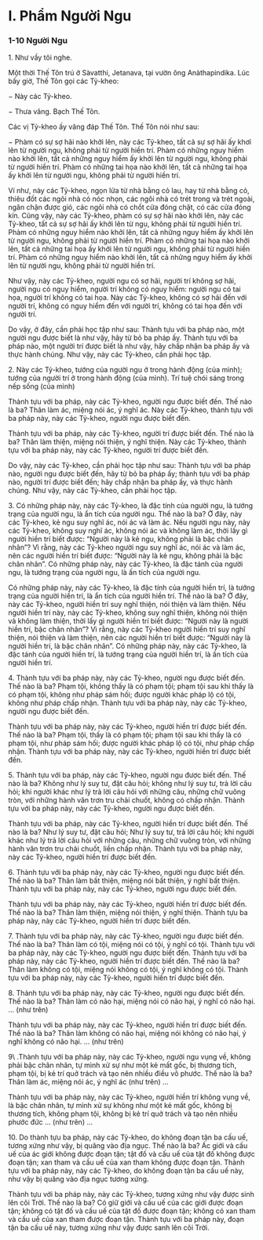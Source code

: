 # I. Phẩm Người Ngu


### 1-10 Người Ngu

1\. Như vầy tôi nghe.

Một thời Thế Tôn trú ở Sàvatthi, Jetanava, tại vườn ông Anàthapindika. Lúc bấy giờ, Thế Tôn gọi các
Tỷ-kheo:

− Này các Tỷ-kheo.

− Thưa vâng. Bạch Thế Tôn.

Các vị Tỷ-kheo ấy vâng đáp Thế Tôn. Thế Tôn nói như sau:

− Phàm có sự sợ hãi nào khởi lên, này các Tỷ-kheo, tất cả sự sợ hãi ấy khơỉ lên từ người ngu, không phải
từ người hiền trí. Phàm có những nguy hiểm nào khởi lên, tất cả những nguy hiểm ấy khởi lên từ người
ngu, không phải từ người hiền trí. Phàm có những tai họa nào khởi lên, tất cả những tai họa ấy khởi lên
từ người ngu, không phải từ người hiền trí.

Ví như, này các Tỷ-kheo, ngọn lửa từ nhà bằng cỏ lau, hay từ nhà bằng cỏ, thiêu đốt các ngôi nhà có nóc
nhọn, các ngôi nhà có trét trong và trét ngoài, ngăn chận được gió, các ngôi nhà có chốt cửa đóng chặt,
có các cửa đóng kín. Cũng vậy, này các Tỷ-kheo, phàm có sự sợ hãi nào khởi lên, này các Tỷ-kheo, tất
cả sự sợ hãi ấy khởi lên từ ngu, không phải từ người hiền trí. Phàm có những nguy hiểm nào khởi lên, tất
cả những nguy hiểm ấy khởi lên từ người ngu, không phải từ người hiền trí. Phàm có những tai họa nào
khởi lên, tất cả những tai họa ấy khởi lên từ người ngu, không phải từ người hiền trí. Phàm có những
nguy hiểm nào khởi lên, tất cả những nguy hiểm ấy khởi lên từ người ngu, không phải từ người hiền trí.

Như vậy, này các Tỷ-kheo, người ngu có sợ hãi, người trí không sợ hãi, người ngu có nguy hiểm, người
trí không có nguy hiểm: người ngu có tai họa, người trí không có tai họa. Này các Tỷ-kheo, không có sợ
hãi đến với người trí, không có nguy hiểm đến với người trí, không có tai họa đến với người trí.

Do vậy, ở đây, cần phải học tập như sau: Thành tựu với ba pháp nào, một người ngu được biết là như
vậy, hãy từ bỏ ba pháp ấy. Thành tựu với ba pháp nào, một người trí được biết là như vậy, hãy chấp
nhận ba pháp ấy và thực hành chúng. Như vậy, này các Tỷ-kheo, cần phải học tập.

<!--pg-->
2\. Này các Tỷ-kheo, tướng của người ngu ở trong hành động (của mình); tướng của người trí ở trong hành
động (của mình). Trí tuệ chói sáng trong nếp sống (của mình)

Thành tựu với ba pháp, này các Tỷ-kheo, người ngu được biết đến. Thế nào là ba? Thân làm ác, miệng
nói ác, ý nghĩ ác. Này các Tỷ-kheo, thành tựu với ba pháp này, này các Tỷ-kheo, người ngu được biết
đến.

Thành tựu với ba pháp, này các Tỷ-kheo, người trí được biết đến. Thế nào là ba? Thân làm thiện, miệng
nói thiện, ý nghĩ thiện. Này các Tỷ-kheo, thành tựu với ba pháp này, này các Tỷ-kheo, người trí được
biết đến.

Do vậy, này các Tỷ-kheo, cần phải học tập như sau: Thành tựu với ba pháp nào, người ngu được biết
đến, hãy từ bỏ ba pháp ấy; thành tựu với ba pháp nào, người trí được biết đến; hãy chấp nhận ba pháp
ấy, và thực hành chúng. Như vậy, này các Tỷ-kheo, cần phải học tập.

<!--pg-->
3\. Có những pháp này, này các Tỷ-kheo, là đặc tính của người ngu, là tướng trạng của người ngu, là ẩn
tích của người ngu. Thế nào là ba? Ở đây, này các Tỷ-kheo, kẻ ngu suy nghĩ ác, nói ác và làm ác. Nếu
người ngu này, này các Tỷ-kheo, không suy nghĩ ác, không nói ác và không làm ác, thời lấy gì người
hiền trí biết được: “Người này là kẻ ngu, không phải là bậc chân nhân”? Vì rằng, này các Tỷ-kheo người
ngu suy nghĩ ác, nói ác và làm ác, nên các người hiền trí biết được: “Người này là kẻ ngu, không phải là
bậc chân nhân”. Có những pháp này, này các Tỷ-kheo, là đặc tánh của người ngu, là tướng trạng của
người ngu, là ấn tích của người ngu.

Có những pháp này, này các Tỷ-kheo, là đặc tính của người hiền trí, là tướng trạng của người hiền trí, là
ẩn tích của người hiền trí. Thế nào là ba? Ở đây, này các Tỷ-kheo, người hiền trí suy nghĩ thiện, nói
thiện và làm thiện. Nếu người hiền trí này, này các Tỷ-kheo, không suy nghĩ thiện, không nói thiện và
không làm thiện, thời lấy gì người hiền trí biết được: “Người này là người hiền trí, bậc chân nhân”? Vì
rằng, này các Tỷ-kheo người hiền trí suy nghĩ thiện, nói thiện và làm thiện, nên các người hiền trí biết
được: “Người này là người hiền trí, là bậc chân nhân”. Có những pháp này, này các Tỷ-kheo, là đặc tánh
của người hiền trí, là tướng trạng của người hiền trí, là ấn tích của người hiền trí.

<!--pg-->
4\. Thành tựu với ba pháp này, này các Tỷ-kheo, người ngu được biết đến. Thế nào là ba? Phạm tội,
không thấy là có phạm tội; phạm tội sau khi thấy là có phạm tội, không như pháp sám hối; được người
khác pháp lộ có tội, không như pháp chấp nhận. Thành tựu với ba pháp này, này các Tỷ-kheo, người ngu
được biết đến.

Thành tựu với ba pháp này, này các Tỷ-kheo, người hiền trí được biết đến. Thế nào là ba? Phạm tội,
thấy là có phạm tội; phạm tội sau khi thấy là có phạm tội, như pháp sám hối; được người khác pháp lộ
có tội, như pháp chấp nhận. Thành tựu với ba pháp này, này các Tỷ-kheo, người hiền trí được biết đến.

<!--pg-->
5\. Thành tựu với ba pháp, này các Tỷ-kheo, người ngu được biết đến. Thế nào là ba? Không như lý suy
tư, đặt câu hỏi; không như lý suy tư, trả lời câu hỏi; khi người khác như lý trả lời câu hỏi với những câu,
những chữ vuông tròn, với những hành văn trơn tru chải chuốt, không có chấp nhận. Thành tựu với ba
pháp này, này các Tỷ-kheo, người ngu được biết đến.

Thành tựu với ba pháp, này các Tỷ-kheo, người hiền trí được biết đến. Thế nào là ba? Như lý suy tư, đặt
câu hỏi; Như lý suy tư, trả lời câu hỏi; khi người khác như lý trả lời câu hỏi với những câu, những chữ
vuông tròn, với những hành văn trơn tru chải chuốt, liền chấp nhận. Thành tựu với ba pháp này, này các
Tỷ-kheo, người hiền trí được biết đến.

<!--pg-->
6\. Thành tựu với ba pháp này, này các Tỷ-kheo, người ngu được biết đến. Thế nào là ba? Thân làm bất
thiện, miệng nói bất thiện, ý nghĩ bất thiện. Thành tựu với ba pháp này, này các Tỷ-kheo, người ngu
được biết đến.

Thành tựu với ba pháp này, này các Tỷ-kheo, người hiền trí được biết đến. Thế nào là ba? Thân làm
thiện, miệng nói thiện, ý nghĩ thiện. Thành tựu ba pháp này, này các Tỷ-kheo, người hiền trí được biết
đến.

<!--pg-->
7\. Thành tựu với ba pháp này, này các Tỷ-kheo, người ngu được biết đến. Thế nào là ba? Thân làm có
tội, miệng nói có tội, ý nghĩ có tội. Thành tựu với ba pháp này, này các Tỷ-kheo, người ngu được biết
đến.
Thành tựu với ba pháp này, này các Tỷ-kheo, người hiền trí được biết đến. Thế nào là ba? Thân làm
không có tội, miệng nói không có tội, ý nghĩ không có tội. Thành tựu với ba pháp này, này các Tỷ-kheo,
người hiền trí được biết đến.

<!--pg-->
8\. Thành tựu với ba pháp này, này các Tỷ-kheo, người ngu được biết đến. Thế nào là ba? Thân làm có
não hại, miệng nói có não hại, ý nghĩ có não hại. ... (như trên)

Thành tựu với ba pháp này, này các Tỷ-kheo, người hiền trí được biết đến. Thế nào là ba? Thân làm
không có não hại, miệng nói không có não hại, ý nghĩ không có não hại. ... (như trên)

<!--pg-->
9\ .Thành tựu với ba pháp này, này các Tỷ-kheo, người ngu vụng về, không phải bậc chân nhân, tự mình
xử sự như một kẻ mất gốc, bị thương tích, phạm tội, bị kẻ trí quở trách và tạo nên nhiều điều vô phước.
Thế nào là ba? Thân làm ác, miệng nói ác, ý nghĩ ác (như trên) ...

Thành tựu với ba pháp này, này các Tỷ-kheo, người hiền trí không vụng về, là bậc chân nhân, tự mình
xử sự không như một kẻ mất gốc, không bị thương tích, không phạm tội, không bị kẻ trí quở trách và tạo
nên nhiều phước đức ... (như trên) ...

<!--pg-->
10\. Do thành tựu ba pháp, này các Tỷ-kheo, do không đoạn tận ba cấu uế, tương xứng như vậy, bị
quăng vào địa ngục. Thế nào là ba? Ác giới và cấu uế của ác giới không được đoạn tận; tật đố và cấu uế
của tật đố không được đoạn tận; xan tham và cấu uế của xan tham không được đoạn tận. Thành tựu với
ba pháp này, này các Tỷ-kheo, do không đoạn tận ba cấu uế này, như vậy bị quăng vào địa ngục tương
xứng.

Thành tựu với ba pháp này, này các Tỷ-kheo, tương xứng như vậy được sinh lên cõi Trời. Thế nào là
ba? Có giữ giới và cấu uế của các giới được đoạn tận; không có tật đố và cấu uế của tật đố được đoạn
tận; không có xan tham và cấu uế của xan tham được đoạn tận. Thành tựu với ba pháp này, đoạn tận ba
cấu uế này, tương xứng như vậy được sanh lên cõi Trời.

